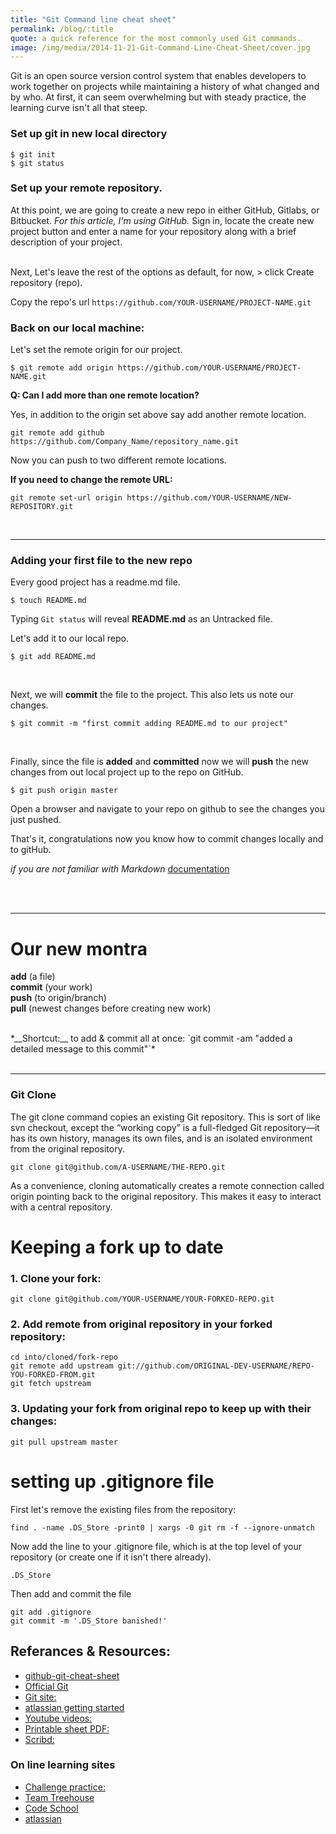 ```yaml
---
title: "Git Command line cheat sheet"
permalink: /blog/:title
quote: a quick reference for the most commonly used Git commands.
image: /img/media/2014-11-21-Git-Command-Line-Cheat-Sheet/cover.jpg
---
```


Git is an open source version control system that enables developers to work together on projects while maintaining a history of what changed and by who. At first, it can seem overwhelming but with steady practice, the learning curve isn't all that steep.

### Set up git in new local directory

```
$ git init
$ git status
```

### Set up your __remote__ repository.

At this point, we are going to create a new repo in either GitHub, Gitlabs, or Bitbucket. *For this article, I'm using GitHub.* Sign in, locate the create new project button and enter a name for your repository along with a brief description of your project.
<br><br>

Next, Let's leave the rest of the options as default, for now, > click Create repository (repo).

Copy the repo's url `https://github.com/YOUR-USERNAME/PROJECT-NAME.git`

### Back on our local machine:

Let's set the remote origin for our project.

```
$ git remote add origin https://github.com/YOUR-USERNAME/PROJECT-NAME.git
```

__Q: Can I add more than one remote location?__

Yes, in addition to the origin set above say add another remote location.

```
git remote add github https://github.com/Company_Name/repository_name.git

```
Now you can push to two different remote locations.


__If you need to change the remote URL:__

```
git remote set-url origin https://github.com/YOUR-USERNAME/NEW-REPOSITORY.git
```
<br>

---

### Adding your first file to the new repo

Every good project has a readme.md file.

```
$ touch README.md
```


Typing `Git status` will reveal __README.md__ as an Untracked file.
<br />

Let's add it to our local repo.
```
$ git add README.md
```
<br />

Next, we will __commit__ the file to the project. This also lets us note our changes.

```
$ git commit -m "first commit adding README.md to our project"
```
<br />

Finally, since the file is __added__ and __committed__ now we will __push__ the new changes from out local project up to the repo on GitHub.

```
$ git push origin master
```

Open a browser and navigate to your repo on github to see the changes you just pushed.

That's it, congratulations now you know how to commit changes locally and to gitHub.

*if you are not familiar with Markdown* [documentation](https://help.github.com/articles/github-flavored-markdown/)

<br /><br />

---

# Our new montra

__add__ (a file) <br />
__commit__ (your work) <br />
__push__ (to origin/branch) <br />
__pull__ (newest changes before creating new work)

<br />
*__Shortcut:__ to add & commit  all at once: `git commit -am "added a detailed message to this commit"`*
<br /><br />

---


### Git Clone

The git clone command copies an existing Git repository. This is sort of like svn checkout, except the “working copy” is a full-fledged Git repository—it has its own history, manages its own files, and is an isolated environment from the original repository.

	git clone git@github.com/A-USERNAME/THE-REPO.git

As a convenience, cloning automatically creates a remote connection called origin pointing back to the original repository. This makes it easy to interact with a central repository.

# Keeping a fork up to date

### 1. Clone your fork:

    git clone git@github.com/YOUR-USERNAME/YOUR-FORKED-REPO.git

### 2. Add remote from original repository in your forked repository: 

    cd into/cloned/fork-repo
    git remote add upstream git://github.com/ORIGINAL-DEV-USERNAME/REPO-YOU-FORKED-FROM.git
    git fetch upstream

### 3. Updating your fork from original repo to keep up with their changes:

    git pull upstream master

# setting up .gitignore file

First let's remove the existing files from the repository:

`find . -name .DS_Store -print0 | xargs -0 git rm -f --ignore-unmatch`

Now add the line to your .gitignore file, which is at the top level of your repository (or create one if it isn't there already).

`.DS_Store`

Then add and commit the file

```
git add .gitignore
git commit -m '.DS_Store banished!'
```

## Referances & Resources:

- [github-git-cheat-sheet](https://training.github.com/kit/downloads/github-git-cheat-sheet.pdf)
- [Official Git](http://git-scm.com/)
- [Git site:](http://gitref.org/)
- [atlassian getting started](https://www.atlassian.com/git/tutorials/setting-up-a-repository)
- [Youtube videos:](https://www.youtube.com/user/GitHubGuides/)
- [Printable sheet PDF:](http://web.archive.org/web/20090419122050/swxruby.org/git-cheat-sheet.pdf)
- [Scribd:](https://www.scribd.com/fullscreen/56121827?access_key=key-12n7tlb9d2q7vducfn9m&allow_share=true&escape=false&view_mode=scroll)



### On line learning sites

- [Challenge practice:](https://try.github.io/levels/1/challenges/1)
- [Team Treehouse](http://teamtreehouse.com/library/git-basics/)
- [Code School](https://www.codeschool.com/paths/git)
- [atlassian](https://www.atlassian.com/git/)
